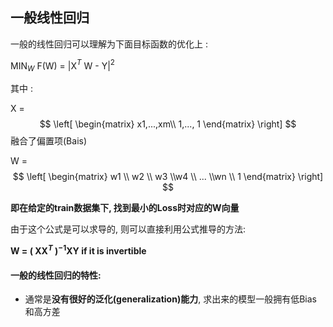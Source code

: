 ## 一般线性回归

一般的线性回归可以理解为下面目标函数的优化上 :

MIN$_W$ F(W)  = |X$^T$ W - Y|$^2$  

其中 : 

X = $$ \left[  \begin{matrix}   x1,...,xm\\ 1,..., 1   \end{matrix}  \right] $$  融合了偏置项(Bais)



W = $$ \left[  \begin{matrix}   w1 \\ w2 \\ w3 \\w4  \\  ... \\wn \\ 1  \end{matrix}  \right] $$   

**即在给定的train数据集下, 找到最小的Loss时对应的W向量**

由于这个公式是可以求导的, 则可以直接利用公式推导的方法: 

**W = ( XX$^T$ )$^{-1}$XY if it is invertible**



#### 一般的线性回归的特性:

- 通常是**没有很好的泛化(generalization)能力**, 求出来的模型一般拥有低Bias 和高方差





